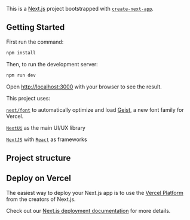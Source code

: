 This is a [Next.js](https://nextjs.org) project bootstrapped with [`create-next-app`](https://nextjs.org/docs/app/api-reference/cli/create-next-app).

## Getting Started

First run the command:

```bash
npm install
```


Then, to run the development server:

```bash
npm run dev
```

Open [http://localhost:3000](http://localhost:3000) with your browser to see the result.

This project uses:

[`next/font`](https://nextjs.org/docs/app/building-your-application/optimizing/fonts) to automatically optimize and load [Geist](https://vercel.com/font), a new font family for Vercel.

[`NextUi`](https://nextui.org/) as the main UI/UX library

[`NextJS`](https://nextjs.org/) with [`React`](https://react.dev/) as frameworks

## Project structure


## Deploy on Vercel

The easiest way to deploy your Next.js app is to use the [Vercel Platform](https://vercel.com/new?utm_medium=default-template&filter=next.js&utm_source=create-next-app&utm_campaign=create-next-app-readme) from the creators of Next.js.

Check out our [Next.js deployment documentation](https://nextjs.org/docs/app/building-your-application/deploying) for more details.

